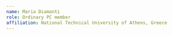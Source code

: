 ```yaml
---
name: Maria Diamanti
role: Ordinary PC member 
affiliation: National Technical University of Athens, Greece
---
```

